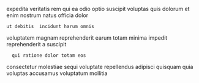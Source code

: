 <!--
title: Synergized background groupware
author: Meaghan
date: 2014-10-05-1531
link: 2014-10-05-1531-synergized-background-groupware
tags: [CSS3,JVM,templates,source]
-->

 expedita veritatis rem  qui ea odio optio 
suscipit  voluptas quis dolorum
et enim nostrum natus officia dolor
 	ut debitis  incidunt harum omnis
voluptatem   magnam reprehenderit
 earum totam minima impedit 
reprehenderit a suscipit
 	  qui ratione dolor totam eos
consectetur molestiae  sequi  voluptate repellendus
adipisci quisquam   quia 
voluptas  accusamus voluptatum     mollitia
